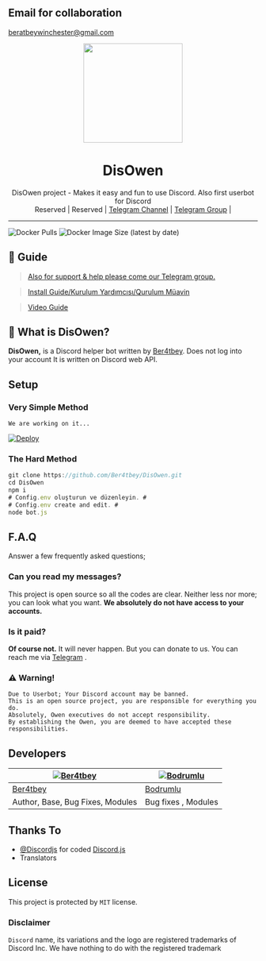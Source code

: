 

## Email for collaboration

[beratbeywinchester@gmail.com](beratbeywinchester@gmail.com)

<div align="center">
  <img src="https://i.hizliresim.com/60dgunt.jpg" width="200" height="200">
  <h1>DisOwen</h1>
</div>
<p align="center">
    DisOwen project - Makes it easy and fun to use Discord. Also first userbot for Discord
    <br>
        Reserved |
        Reserved |
        <a href="https://t.me/DisOwen">Telegram Channel</a> |
        <a href="https://t.me/OwenSupport">Telegram Group</a> |
    <br>
</p>

----
![Docker Pulls](https://img.shields.io/docker/pulls/ber4tbey/disowen?style=flat-square) ![Docker Image Size (latest by date)](https://img.shields.io/docker/image-size/ber4tbey/disowen?style=flat-square)

## 📢 Guide
> [Also for support & help please come our Telegram group.](https://t.me/OwenSupport)

> [Install Guide/Kurulum Yardımcısı/Qurulum Müavin](https://github.com/Ber4tbey/DisOwen/wiki)

> [Video Guide](https://www.youtube.com/watch?v=fQ_XDeogh2U&t=45s)



## 🔎 What is DisOwen?
**DisOwen,** is a Discord helper bot written by [Ber4tbey](https://github.com/Ber4tbey). Does not log into your account It is written on Discord web API.

## Setup
### Very Simple Method
`We are working on it...`



[![Deploy](https://www.herokucdn.com/deploy/button.svg)](https://heroku.com/deploy?template=https://github.com/Ber4tbey/DisOwen)

### The Hard Method
```js
git clone https://github.com/Ber4tbey/DisOwen.git
cd DisOwen
npm i
# Config.env oluşturun ve düzenleyin. #
# Config.env create and edit. #
node bot.js
```

## F.A.Q
Answer a few frequently asked questions;
### Can you read my messages?
This project is open source so all the codes are clear. Neither less nor more; you can look what you want. **We absolutely do not have access to your accounts.**



### Is it paid?
**Of course not.** It will never happen. But you can donate to us. You can reach me via [Telegram](https://t.me/Ber4tbey) .



### ⚠️ Warning! 
```
Due to Userbot; Your Discord account may be banned.
This is an open source project, you are responsible for everything you do. 
Absolutely, Owen executives do not accept responsibility.
By establishing the Owen, you are deemed to have accepted these responsibilities.
```

## Developers

[![Ber4tbey](https://github.com/Ber4tbey.png?size=100)](https://github.com/Ber4tbey) | [![Bodrumlu](https://github.com/Bodrumlubebek.png?size=100)](https://github.com/Bodrumlubebek)
---|---
[Ber4tbey](https://t.me/Ber4tbey) | [Bodrumlu](https://github.com/bodrumlubebek)  
Author, Base, Bug Fixes, Modules  | Bug fixes , Modules 
## Thanks To
- [@Discordjs](https://github.com/discordjs) for coded [Discord.js](https://github.com/discordjs/discord.js) 
- Translators

## License
This project is protected by `MIT` license.

### Disclaimer
`Discord` name, its variations and the logo are registered trademarks of Discord Inc. We have nothing to do with the registered trademark

